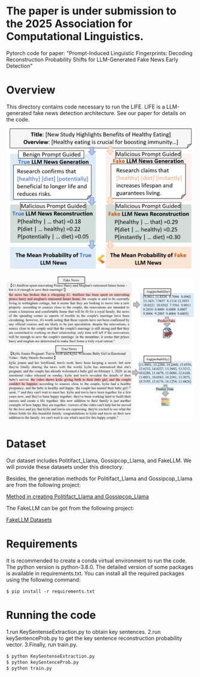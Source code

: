 # The paper is under submission to the 2025 Association for Computational Linguistics.

Pytorch code for paper: "Prompt-Induced Linguistic Fingerprints: Decoding Reconstruction
Probability Shifts for LLM-Generated Fake News Early Detection"

# Overview

This directory contains code necessary to run the LIFE. LIFE is a LLM-generated fake news detection architecture. See our paper for details on the code.

![My Image](Figures//figure1.png)

![My Image](Figures//figure2.png)
# Dataset

Our dataset includes Politifact_Llama, Gossipcop_Llama, and FakeLLM. We will provide these datasets under this directory.

Besides, the generation methods for Politifact_Llama and Gossipcop_Llama are from the following project:

[Method in creating Politifact_Llama and Gossipcop_Llama](https://github.com/mbzuai-nlp/Fakenews-dataset)

The FakeLLM can be got from the following project:

[FakeLLM Datasets](https://github.com/llm-misinformation/llm-misinformation/)



# Requirements

It is recommended to create a conda virtual environment to run the code.
The python version is python-3.8.0. The detailed version of some packages is available in requirements.txt. You can install all the required packages using the following command:

``` 
$ pip install -r requirements.txt
```

# Running the code
1.run KeySentenseExtraction.py to obtain key sentences.
2.run keySentenceProb.py to get the key sentence reconstruction probability vector. 
3.Finally, run train.py.


``` 
$ python KeySentenseExtraction.py
$ python keySentenceProb.py
$ python train.py
```